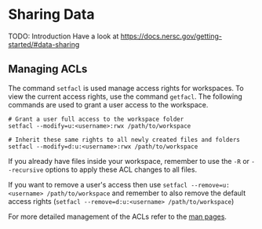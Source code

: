 # Sharing Data

TODO: Introduction
Have a look at https://docs.nersc.gov/getting-started/#data-sharing

##  Managing ACLs

The command `setfacl` is used manage access rights for workspaces. To view the
current access rights, use the command `getfacl`.  The following commands are
used to grant a user access to the workspace.

```shell console
# Grant a user full access to the workspace folder
setfacl --modify=u:<username>:rwx /path/to/workspace

# Inherit these same rights to all newly created files and folders
setfacl --modify=d:u:<username>:rwx /path/to/workspace
```

If you already have files inside your workspace, remember to use the `-R` or
`--recursive` options to apply these ACL changes to all files.

If you want to remove a user's access then use `setfacl --remove=u:<username>
/path/to/workspace` and remember to also remove the default access rights
(`setfacl --remove=d:u:<username> /path/to/workspace`)

For more detailed management of the ACLs refer to the
[man pages](https://man.archlinux.org/man/setfacl.1).
